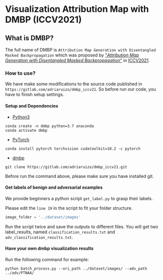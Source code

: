 # Visualization Attribution Map with DMBP (ICCV2021)

## What is DMBP?

The full name of DMBP is `Attribution Map Generation with Disentangled Masked Backpropagation` which was proposed by ["*Attribution Map Generation with Disentangled Masked Backpropagation*"](https://www.arxiv.com/) in [ICCV2021](http://iccv2021.thecvf.com/home).

### How to use?

We have make some modifications to the source code published in `https://gitlab.com/adriaruizo/dmbp_iccv21`. So before run our code, you have to finish setup settings.

#### Setup and Dependencies

- [Python3](https://www.python.org/downloads/)

```shell
conda create -n dmbp python=3.7 anaconda
conda activate dmbp
```

- [PyTorch](http://pytorch.org)

```shell
conda install pytorch torchvision cudatoolkit=10.2 -c pytorch
```

- [dmbp](https://gitlab.com/adriaruizo/dmbp_iccv21)

```shell
git clone https://gitlab.com/adriaruizo/dmbp_iccv21.git
```

Before run the command above, please make sure you have installed git.

#### Get labels of benign and adversarial examples

We provide beginners a python script `get_label.py` to grasp their labels.

Please edit the `line 19` in the script to fit your folder structure. 

```python
image_folder = '../dataset/images'
```

Run the script twice and save the outputs to different files. You will get two label_results, named `classification_results.txt` and `adv_classification_results.txt`.

#### Have your own dmbp visualization results

Run the following command for example:

```shell
python batch_process.py --ori_path ../dataset/images/ --adv_path ../adv/PTNAA/
```

